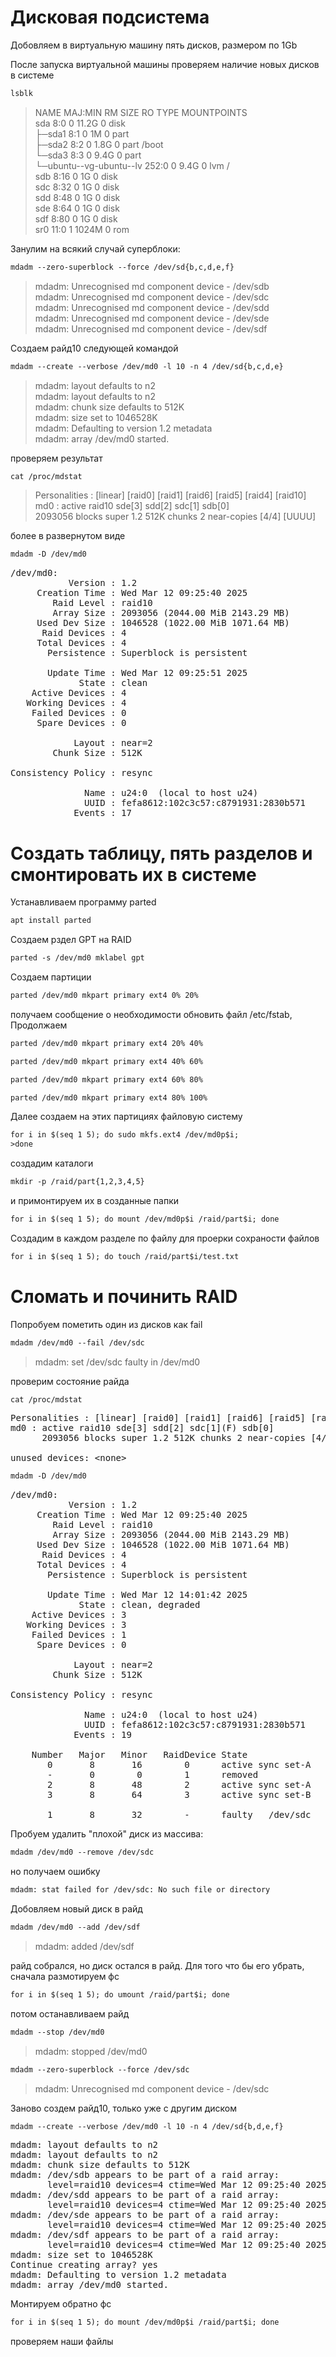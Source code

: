 # Дисковая подсистема
Добовляем в виртуальную машину пять дисков, размером по 1Gb

После запуска виртуальной машины проверяем наличие новых дисков в системе
```htm
lsblk
```
>NAME                      MAJ:MIN RM  SIZE RO TYPE MOUNTPOINTS  
sda                         8:0    0 11.2G  0 disk  
├─sda1                      8:1    0    1M  0 part  
├─sda2                      8:2    0  1.8G  0 part /boot  
└─sda3                      8:3    0  9.4G  0 part   
  └─ubuntu--vg-ubuntu--lv 252:0    0  9.4G  0 lvm  /  
sdb                         8:16   0    1G  0 disk   
sdc                         8:32   0    1G  0 disk   
sdd                         8:48   0    1G  0 disk   
sde                         8:64   0    1G  0 disk   
sdf                         8:80   0    1G  0 disk   
sr0                        11:0    1 1024M  0 rom    

Занулим на всякий случай суперблоки:
```htm
mdadm --zero-superblock --force /dev/sd{b,c,d,e,f}
```
>mdadm: Unrecognised md component device - /dev/sdb  
mdadm: Unrecognised md component device - /dev/sdc   
mdadm: Unrecognised md component device - /dev/sdd  
mdadm: Unrecognised md component device - /dev/sde  
mdadm: Unrecognised md component device - /dev/sdf  

Создаем райд10 следующей командой
```htm
mdadm --create --verbose /dev/md0 -l 10 -n 4 /dev/sd{b,c,d,e}
```
>mdadm: layout defaults to n2  
mdadm: layout defaults to n2  
mdadm: chunk size defaults to 512K  
mdadm: size set to 1046528K  
mdadm: Defaulting to version 1.2 metadata  
mdadm: array /dev/md0 started.  

проверяем результат
```htm
cat /proc/mdstat
```
>Personalities : [linear] [raid0] [raid1] [raid6] [raid5] [raid4] [raid10]   
md0 : active raid10 sde[3] sdd[2] sdc[1] sdb[0]  
      2093056 blocks super 1.2 512K chunks 2 near-copies [4/4] [UUUU]

более в развернутом виде
```htm
mdadm -D /dev/md0
```
<pre>/dev/md0:
           Version : 1.2
     Creation Time : Wed Mar 12 09:25:40 2025
        Raid Level : raid10
        Array Size : 2093056 (2044.00 MiB 2143.29 MB)
     Used Dev Size : 1046528 (1022.00 MiB 1071.64 MB)
      Raid Devices : 4
     Total Devices : 4
       Persistence : Superblock is persistent

       Update Time : Wed Mar 12 09:25:51 2025
             State : clean 
    Active Devices : 4
   Working Devices : 4
    Failed Devices : 0
     Spare Devices : 0

            Layout : near=2
        Chunk Size : 512K

Consistency Policy : resync

              Name : u24:0  (local to host u24)
              UUID : fefa8612:102c3c57:c8791931:2830b571
            Events : 17
</pre>

# Создать таблицу, пять разделов и смонтировать их в системе

Устанавливаем программу parted
```htm
apt install parted
```
Создаем рздел GPT на RAID
```htm
parted -s /dev/md0 mklabel gpt
```
Создаем партиции
```htm
parted /dev/md0 mkpart primary ext4 0% 20%
```
получаем сообщение о необходимости обновить файл /etc/fstab, Продолжаем
```htm
parted /dev/md0 mkpart primary ext4 20% 40%
```
```htm
parted /dev/md0 mkpart primary ext4 40% 60%
```
```htm
parted /dev/md0 mkpart primary ext4 60% 80%
```
```htm
parted /dev/md0 mkpart primary ext4 80% 100%
```
Далее cоздаем на этих партициях файловую систему
```htm
for i in $(seq 1 5); do sudo mkfs.ext4 /dev/md0p$i; 
>done
```
создадим каталоги
```htm
mkdir -p /raid/part{1,2,3,4,5}
```
и примонтируем их в созданные папки
```htm
for i in $(seq 1 5); do mount /dev/md0p$i /raid/part$i; done
```
Создадим в каждом разделе по файлу для проерки сохраности файлов
```htm
for i in $(seq 1 5); do touch /raid/part$i/test.txt
```
# Сломать и починить RAID
Попробуем пометить один из дисков как fail 
```htm
mdadm /dev/md0 --fail /dev/sdc
```
>mdadm: set /dev/sdc faulty in /dev/md0

проверим состояние райда
```htm
cat /proc/mdstat
```
<pre>Personalities : [linear] [raid0] [raid1] [raid6] [raid5] [raid4] [raid10] 
md0 : active raid10 sde[3] sdd[2] sdc[1](F) sdb[0]
      2093056 blocks super 1.2 512K chunks 2 near-copies [4/3] [U_UU]
      
unused devices: &lt;none&gt;
</pre>

```htm
mdadm -D /dev/md0
```
<pre>/dev/md0:
           Version : 1.2
     Creation Time : Wed Mar 12 09:25:40 2025
        Raid Level : raid10
        Array Size : 2093056 (2044.00 MiB 2143.29 MB)
     Used Dev Size : 1046528 (1022.00 MiB 1071.64 MB)
      Raid Devices : 4
     Total Devices : 4
       Persistence : Superblock is persistent

       Update Time : Wed Mar 12 14:01:42 2025
             State : clean, degraded 
    Active Devices : 3
   Working Devices : 3
    Failed Devices : 1
     Spare Devices : 0

            Layout : near=2
        Chunk Size : 512K

Consistency Policy : resync

              Name : u24:0  (local to host u24)
              UUID : fefa8612:102c3c57:c8791931:2830b571
            Events : 19

    Number   Major   Minor   RaidDevice State
       0       8       16        0      active sync set-A   /dev/sdb
       -       0        0        1      removed
       2       8       48        2      active sync set-A   /dev/sdd
       3       8       64        3      active sync set-B   /dev/sde

       1       8       32        -      faulty   /dev/sdc
</pre>

Пробуем удалить "плохой" диск из массива:
```htm
mdadm /dev/md0 --remove /dev/sdс
```
но получаем ошибку
```htm
mdadm: stat failed for /dev/sdс: No such file or directory
```
Добовляем новый диск в райд
```htm
mdadm /dev/md0 --add /dev/sdf
```
>mdadm: added /dev/sdf

райд собрался, но диск остался в райд. Для того что бы его убрать, сначала размотируем фс
```htm
for i in $(seq 1 5); do umount /raid/part$i; done
```
потом останавливаем райд
```htm
mdadm --stop /dev/md0
```
>mdadm: stopped /dev/md0

```htm
mdadm --zero-superblock --force /dev/sdc
```
>mdadm: Unrecognised md component device - /dev/sdc

Заново создем райд10, только уже с другим диском
```htm
mdadm --create --verbose /dev/md0 -l 10 -n 4 /dev/sd{b,d,e,f}
```
<pre>mdadm: layout defaults to n2
mdadm: layout defaults to n2
mdadm: chunk size defaults to 512K
mdadm: /dev/sdb appears to be part of a raid array:
       level=raid10 devices=4 ctime=Wed Mar 12 09:25:40 2025
mdadm: /dev/sdd appears to be part of a raid array:
       level=raid10 devices=4 ctime=Wed Mar 12 09:25:40 2025
mdadm: /dev/sde appears to be part of a raid array:
       level=raid10 devices=4 ctime=Wed Mar 12 09:25:40 2025
mdadm: /dev/sdf appears to be part of a raid array:
       level=raid10 devices=4 ctime=Wed Mar 12 09:25:40 2025
mdadm: size set to 1046528K
Continue creating array? yes
mdadm: Defaulting to version 1.2 metadata
mdadm: array /dev/md0 started.
</pre>
Монтируем обратно фс
```htm
for i in $(seq 1 5); do mount /dev/md0p$i /raid/part$i; done
```
проверяем наши файлы